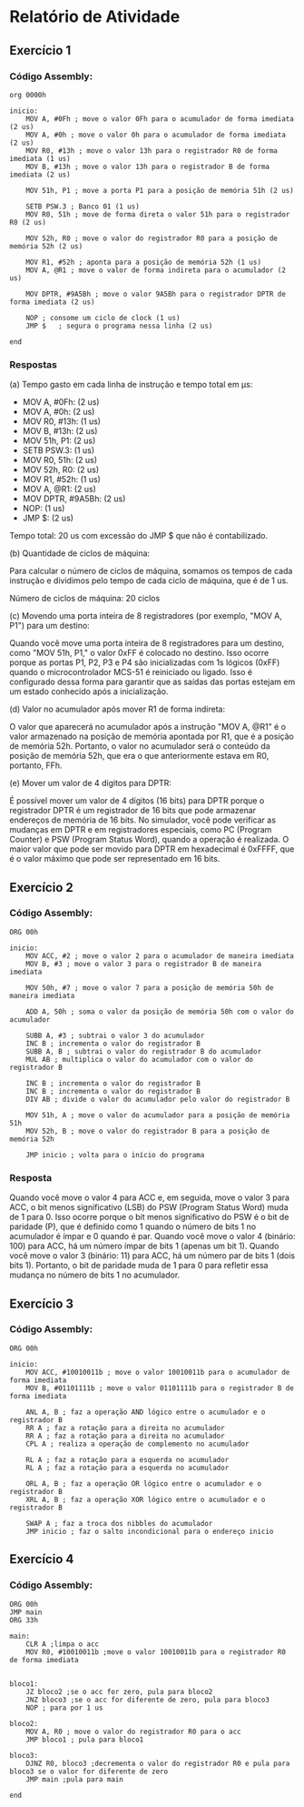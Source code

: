 # Relatório de Atividade

## Exercício 1

### Código Assembly:

```
org 0000h

inicio:
	MOV A, #0Fh ; move o valor 0Fh para o acumulador de forma imediata (2 us)
	MOV A, #0h ; move o valor 0h para o acumulador de forma imediata (2 us)
	MOV R0, #13h ; move o valor 13h para o registrador R0 de forma imediata (1 us)
	MOV B, #13h ; move o valor 13h para o registrador B de forma imediata (2 us)

	MOV 51h, P1 ; move a porta P1 para a posição de memória 51h (2 us)

	SETB PSW.3 ; Banco 01 (1 us)
	MOV R0, 51h	; move de forma direta o valor 51h para o registrador R0 (2 us)

	MOV 52h, R0 ; move o valor do registrador R0 para a posição de memória 52h (2 us)

	MOV R1, #52h ; aponta para a posição de memória 52h (1 us)
	MOV A, @R1 ; move o valor de forma indireta para o acumulador (2 us)

	MOV DPTR, #9A5Bh ; move o valor 9A5Bh para o registrador DPTR de forma imediata (2 us)

	NOP ; consome um ciclo de clock (1 us)
	JMP $	; segura o programa nessa linha (2 us)

end
```

### Respostas 
(a) Tempo gasto em cada linha de instrução e tempo total em μs:

* MOV A, #0Fh: (2 us)
* MOV A, #0h: (2 us)
* MOV R0, #13h: (1 us)
* MOV B, #13h: (2 us)
* MOV 51h, P1: (2 us)
* SETB PSW.3: (1 us)
* MOV R0, 51h: (2 us)
* MOV 52h, R0: (2 us)
* MOV R1, #52h: (1 us)
* MOV A, @R1: (2 us)
* MOV DPTR, #9A5Bh: (2 us)
* NOP: (1 us)
* JMP $: (2 us)

Tempo total: 20 us com excessão do JMP $ que não é contabilizado.

(b) Quantidade de ciclos de máquina:

Para calcular o número de ciclos de máquina, somamos os tempos de cada instrução e dividimos pelo tempo de cada ciclo de máquina, que é de 1 us.

Número de ciclos de máquina: 20 ciclos

(c) Movendo uma porta inteira de 8 registradores (por exemplo, "MOV A, P1") para um destino:

Quando você move uma porta inteira de 8 registradores para um destino, como "MOV 51h, P1," o valor 0xFF é colocado no destino. Isso ocorre porque as portas P1, P2, P3 e P4 são inicializadas com 1s lógicos (0xFF) quando o microcontrolador MCS-51 é reiniciado ou ligado. Isso é configurado dessa forma para garantir que as saídas das portas estejam em um estado conhecido após a inicialização.

(d) Valor no acumulador após mover R1 de forma indireta:

O valor que aparecerá no acumulador após a instrução "MOV A, @R1" é o valor armazenado na posição de memória apontada por R1, que é a posição de memória 52h. Portanto, o valor no acumulador será o conteúdo da posição de memória 52h, que era o que anteriormente estava em R0, portanto, FFh.

(e) Mover um valor de 4 dígitos para DPTR:

É possível mover um valor de 4 dígitos (16 bits) para DPTR porque o registrador DPTR é um registrador de 16 bits que pode armazenar endereços de memória de 16 bits. No simulador, você pode verificar as mudanças em DPTR e em registradores especiais, como PC (Program Counter) e PSW (Program Status Word), quando a operação é realizada. O maior valor que pode ser movido para DPTR em hexadecimal é 0xFFFF, que é o valor máximo que pode ser representado em 16 bits.

## Exercício 2

### Código Assembly:

```
ORG 00h

inicio:
	MOV ACC, #2 ; move o valor 2 para o acumulador de maneira imediata
	MOV B, #3 ; move o valor 3 para o registrador B de maneira imediata

	MOV 50h, #7 ; move o valor 7 para a posição de memória 50h de maneira imediata

	ADD A, 50h ; soma o valor da posição de memória 50h com o valor do acumulador

	SUBB A, #3 ; subtrai o valor 3 do acumulador
	INC B ; incrementa o valor do registrador B
	SUBB A, B ; subtrai o valor do registrador B do acumulador
	MUL AB ; multiplica o valor do acumulador com o valor do registrador B

	INC B ; incrementa o valor do registrador B
	INC B ; incrementa o valor do registrador B
	DIV AB ; divide o valor do acumulador pelo valor do registrador B

	MOV 51h, A ; move o valor do acumulador para a posição de memória 51h
	MOV 52h, B ; move o valor do registrador B para a posição de memória 52h
	
	JMP inicio ; volta para o início do programa
```

### Resposta 

Quando você move o valor 4 para ACC e, em seguida, move o valor 3 para ACC, o bit menos significativo (LSB) do PSW (Program Status Word) muda de 1 para 0. Isso ocorre porque o bit menos significativo do PSW é o bit de paridade (P), que é definido como 1 quando o número de bits 1 no acumulador é ímpar e 0 quando é par. Quando você move o valor 4 (binário: 100) para ACC, há um número ímpar de bits 1 (apenas um bit 1). Quando você move o valor 3 (binário: 11) para ACC, há um número par de bits 1 (dois bits 1). Portanto, o bit de paridade muda de 1 para 0 para refletir essa mudança no número de bits 1 no acumulador.

## Exercício 3

### Código Assembly:

```
ORG 00h

inicio:
	MOV ACC, #10010011b ; move o valor 10010011b para o acumulador de forma imediata
	MOV B, #01101111b ; move o valor 01101111b para o registrador B de forma imediata

	ANL A, B ; faz a operação AND lógico entre o acumulador e o registrador B
	RR A ; faz a rotação para a direita no acumulador
	RR A ; faz a rotação para a direita no acumulador
	CPL A ; realiza a operação de complemento no acumulador

	RL A ; faz a rotação para a esquerda no acumulador
	RL A ; faz a rotação para a esquerda no acumulador

	ORL A, B ; faz a operação OR lógico entre o acumulador e o registrador B
	XRL A, B ; faz a operação XOR lógico entre o acumulador e o registrador B

	SWAP A ; faz a troca dos nibbles do acumulador
	JMP inicio ; faz o salto incondicional para o endereço inicio
```

## Exercício 4

### Código Assembly:

```
ORG 00h
JMP main
ORG 33h

main:
	CLR A ;limpa o acc
	MOV R0, #10010011b ;move o valor 10010011b para o registrador R0 de forma imediata


bloco1:
	JZ bloco2 ;se o acc for zero, pula para bloco2
	JNZ bloco3 ;se o acc for diferente de zero, pula para bloco3
	NOP ; para por 1 us

bloco2:
	MOV A, R0 ; move o valor do registrador R0 para o acc
	JMP bloco1 ; pula para bloco1

bloco3:
	DJNZ R0, bloco3 ;decrementa o valor do registrador R0 e pula para bloco3 se o valor for diferente de zero
	JMP main ;pula para main

end
```
